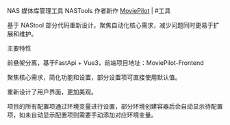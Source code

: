 NAS 媒体库管理工具 NASTools 作者新作 [MoviePilot](https://github.com/jxxghp/MoviePilot) | #工具 

  

基于 NAStool 部分代码重新设计，聚焦自动化核心需求，减少问题同时更易于扩展和维护。

  

主要特性

前悬架分离，基于FastApi + Vue3，前端项目地址：MoviePilot-Frontend

聚焦核心需求，简化功能和设置，部分设置项可直接使用默认值。

重新设计了用户界面，更加美观。

  

项目的所有配置项通过环境变量进行设置，部分环境创建容器后会自动显示待配置项，如未自动显示配置项则需要手动添加对应环境变量。